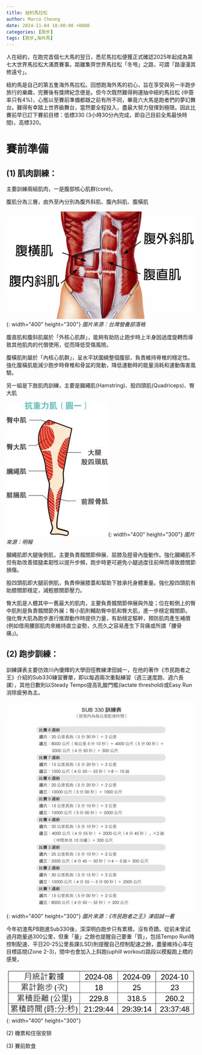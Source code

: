 ```yaml
---
title: 紐約馬拉松
author: Marco Cheung
date: 2024-11-04 18:00:00 +0800
categories: [跑步]
tags: [跑步,海外馬]
---
```


人在紐約，在跑完首個七大馬的翌日，悉尼馬拉松便獲正式確認2025年起成為第七大世界馬拉松大滿貫賽事。距離集齊世界馬拉松「冬甩」之路，可謂「路漫漫其修遠兮」。

紐約馬是自己的第五隻海外馬拉松。回想跑海外馬的初心，旨在享受與另一半跑步旅行的樂趣，完賽後有獎牌紀念便是。但今次既然難得夠運抽中紐約馬拉松 (中簽率只有4%)，心態以至賽前準備都跟之前有所不同，畢竟六大馬是跑者們的夢幻舞台。難得有幸踏上世界級舞台，當然要全程投入，盡最大努力發揮到極限。因此比賽前早已訂下賽前目標：低標330 (3小時30分內完成，即自己目前全馬最快時間)，高標320。

# 賽前準備
## (1) 肌肉訓練：

主要訓練兩組肌肉，一是腹部核心肌群(core)。

腹肌分為三層，由外至內分別為腹外斜肌、腹內斜肌、腹橫肌

![core](/images/core.jpg){: width="400" height="300"}
_圖片來源：台灣營養部落格_

腹直肌和腹斜肌屬於「外核心肌群」，能夠有助防止跑步時上半身因過度旋轉而導致其他肌肉的代償使用，從而降低受傷風險。

腹橫肌則屬於「內核心肌群」，呈水平狀圍繞整個腹部，負責維持脊椎的穩定性。強化腹橫肌能減少跑步時脊椎和骨盆的晃動，降低運動時的能量消耗和運動傷害風驗。

另一組是下肢肌肉訓練，主要是膕繩肌(Hamstring)、股四頭肌(Quadriceps)、臀大肌

![knee-muscle](/images/knee-muscle.jpg){: width="400" height="300"}
_圖片來源：明報_

膕繩肌即大腿後側肌，主要負責髖關節伸展、屈膝及脛骨內旋動作。強化膕繩肌不但有助改善摺腿柔韌性以提升步頻，跑步時更可避免小腿過度往前伸而導致膝關節損傷。

股四頭肌即大腿前側肌，負責伸展膝蓋和幫助下肢承托身體重量。強化股四頭肌有助膝關節穩定，減輕膝關節壓力。

臀大肌是人體其中一舊最大的肌肉，主要負責髖關節伸展與外旋；位在較側上的臀中肌則是負責髖關節外展；臀小肌則輔助臀中肌和臀大肌，進一步穩定髖關節。
強化臀大肌為跑步進行推蹬動作時提供力量，有助穩定驅幹，預防肌肉產生補償 (例如借用腰部肌肉來維持直立姿勢，久而久之容易產生下背痛或所謂「腰骨痛」)。


## (2) 跑步訓練：
訓練課表主要彷效川內優輝的大學田徑教練津田誠一，在他的著作《市民跑者之王》介紹的Sub330練習賽單，即以每週兩次重點練習（週三速度跑、週六長課），其他日數則以Steady Tempo提高乳酸門檻(lactate threshold)或Easy Run消除疲勞為主。

![sub330](/images/sub330_training_schedule.jpg){: width="400" height="300"}
_圖片來源：《市民跑者之王》津田誠一著_


今年初渣馬PB跑進Sub330後，深深明白跑步只有累積，沒有奇蹟。從前未曾試過月跑量過300公里，但重「量」之餘也提醒自己要重「質」，包括Tempo Run時控制配速、平日20-25公里長課(LSD)則提醒自己控制配速之餘，盡量維持心率在目標區間(Zone 2-3)，間中也會加入上斜跑(uphill workout)路段以模擬跑上橋的感覺，

![training-jul-to-oct24](/images/running-training-jul-to-oct24.png){: width="400" height="300"}


(2) 機票和住宿安排



(3) 賽前飲食